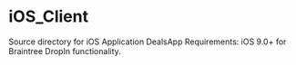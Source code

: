 # iOS_Client
Source directory for iOS Application DealsApp
Requirements:
iOS 9.0+ for Braintree DropIn functionality.
